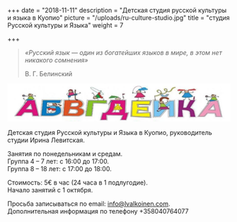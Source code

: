 +++
date = "2018-11-11"
description = "Детская студия русской культуры и языка в Куопио"
picture = "/uploads/ru-culture-studio.jpg"
title = "студия Русской культуры и Языка"
weight = 7

+++
>  _«Русский язык — один из богатейших языков в мире, в этом нет никакого сомнения»_
>
> В. Г. Белинский 

![](/uploads/ru-culture-studio-logo.png)

Детская студия Русской культуры и Языка в Куопио, руководитель студии Ирина Левитская.

Занятия по понедельникам и средам.  
Группа 4 – 7 лет: с 16:00 до 17:00.  
Группа 8 – 18 лет: с 17:00 до 18:00.

Стоимость: 5€ в час (24 часа в 1 подлугодие).  
Начало занятий с 1 октября.

Просьба записываться по email: info@lvalkoinen.com.  
Дополнительная информация по телефону +358040764077
